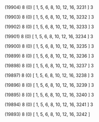 (19904) 8 (0) [ 1, 5, 6, 8, 10, 12, 16, 3231 ] 3 


(19903) 8 (0) [ 1, 5, 6, 8, 10, 12, 16, 3232 ] 3 


(19902) 8 (0) [ 1, 5, 6, 8, 10, 12, 16, 3233 ] 3 


(19901) 8 (0) [ 1, 5, 6, 8, 10, 12, 16, 3234 ] 3 


(19900) 8 (0) [ 1, 5, 6, 8, 10, 12, 16, 3235 ] 3 


(19899) 8 (0) [ 1, 5, 6, 8, 10, 12, 16, 3236 ] 3 


(19898) 8 (0) [ 1, 5, 6, 8, 10, 12, 16, 3237 ] 3 


(19897) 8 (0) [ 1, 5, 6, 8, 10, 12, 16, 3238 ] 3 


(19896) 8 (0) [ 1, 5, 6, 8, 10, 12, 16, 3239 ] 3 


(19895) 8 (0) [ 1, 5, 6, 8, 10, 12, 16, 3240 ] 3 


(19894) 8 (0) [ 1, 5, 6, 8, 10, 12, 16, 3241 ] 3 


(19893) 8 (0) [ 1, 5, 6, 8, 10, 12, 16, 3242 ]  

